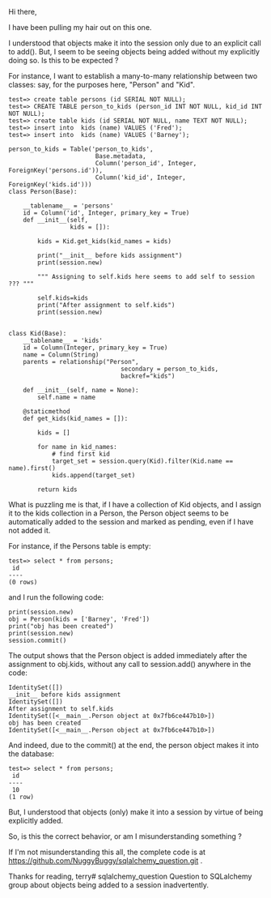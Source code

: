  Hi there,

I have been pulling my hair out on this one.

I understood that objects make it into the session only due to an explicit call to add().  But, I seem to be seeing objects being added without my explicitly doing so.  Is this to be expected ?

For instance, I want to establish a many-to-many relationship between two classes: say, for the purposes here, "Person" and "Kid".


    test=> create table persons (id SERIAL NOT NULL);
    test=> CREATE TABLE person_to_kids (person_id INT NOT NULL, kid_id INT NOT NULL);
    test=> create table kids (id SERIAL NOT NULL, name TEXT NOT NULL);
    test=> insert into  kids (name) VALUES ('Fred');
    test=> insert into  kids (name) VALUES ('Barney');

    person_to_kids = Table('person_to_kids',
                            Base.metadata,
                            Column('person_id', Integer, ForeignKey('persons.id')),
                            Column('kid_id', Integer, ForeignKey('kids.id')))
    class Person(Base):

        __tablename__ = 'persons'
        id = Column('id', Integer, primary_key = True)
        def __init__(self,
                     kids = []):

            kids = Kid.get_kids(kid_names = kids)

            print("__init__ before kids assignment")
            print(session.new)

            """ Assigning to self.kids here seems to add self to session ??? """

            self.kids=kids
            print("After assignment to self.kids")
            print(session.new)


    class Kid(Base):
        __tablename__ = 'kids'
        id = Column(Integer, primary_key = True)
        name = Column(String)
        parents = relationship("Person",
                                   secondary = person_to_kids,
                                   backref="kids")

        def __init__(self, name = None):
            self.name = name

        @staticmethod
        def get_kids(kid_names = []):

            kids = []

            for name in kid_names:
                # find first kid
                target_set = session.query(Kid).filter(Kid.name == name).first()
                kids.append(target_set)

            return kids



What is puzzling me is that, if I have a collection of Kid objects, and I assign it to the kids collection in a Person, the Person object seems to be automatically added to the session and marked as pending, even if I have not added it. 

For instance, if the Persons table is empty:

    test=> select * from persons;
     id
    ----
    (0 rows)



and I run the following code:

    print(session.new)
    obj = Person(kids = ['Barney', 'Fred'])
    print("obj has been created")
    print(session.new)
    session.commit()


The output shows that the Person object is added immediately after the assignment to obj.kids, without any call to session.add() anywhere in the code:

    IdentitySet([])
    __init__ before kids assignment
    IdentitySet([])
    After assignment to self.kids
    IdentitySet([<__main__.Person object at 0x7fb6ce447b10>])
    obj has been created
    IdentitySet([<__main__.Person object at 0x7fb6ce447b10>])


And indeed, due to the commit() at the end, the person object makes it into the database:

    test=> select * from persons;
     id
    ----
     10
    (1 row)



But, I understood that objects (only) make it into a session by virtue of being explicitly added.

So, is this the correct behavior, or am I misunderstanding something ?

If I'm not misunderstanding this all, the complete code is at https://github.com/NuggyBuggy/sqlalchemy_question.git .

Thanks for reading,
terry# sqlalchemy_question
Question to SQLalchemy group about objects being added to a session inadvertently.



